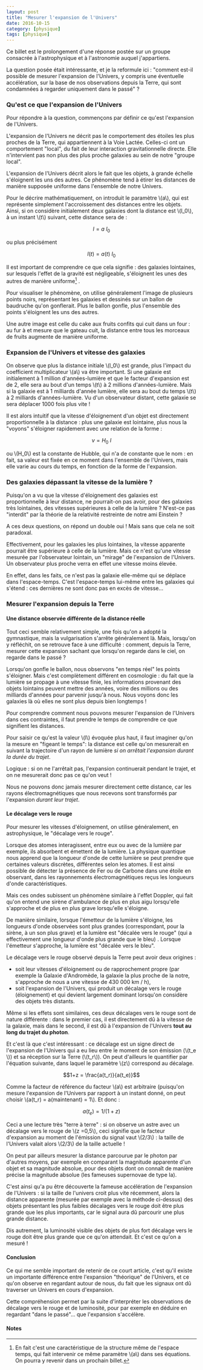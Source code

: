 ```yaml
---
layout: post
title: "Mesurer l'expansion de l'Univers"
date: 2016-10-15
category: [physique]
tags: [physique]
---
```


Ce billet est le prolongement d'une réponse postée sur un groupe consacrée à l'astrophysique et à l'astronomie auquel j'appartiens.

La question posée était intéressante, et je la reformule ici : "comment est-il  possible de mesurer l'expansion de l'Univers, y compris une éventuelle accélération, sur la base de nos observations depuis la Terre, qui sont condamnées à regarder uniquement dans le passé" ?

<!--more-->


### Qu'est ce que l'expansion de l'Univers ###

Pour répondre à la question, commençons par définir ce qu'est l'expansion de l'Univers.

L'expansion de l'Univers ne décrit pas le comportement des étoiles les plus proches de la Terre, qui appartiennent à la Voie Lactée. Celles-ci ont un comportement "local", du fait de leur interaction gravitationnelle directe. Elle n'intervient pas non plus des plus proche galaxies au sein de notre "groupe local".

L'expansion de l'Univers décrit alors le fait que les objets, à grande échelle s'éloignent les uns des autres. Ce phénomène tend à étirer les distances de manière supposée uniforme dans l'ensemble de notre Univers.

Pour le décrire mathématiquement, on introduit le paramètre \\(a\\), qui est représente simplement l'accroissement des distances entre les objets. Ainsi, si on considère initialement deux galaxies dont la distance est \\(l_0\\), à un instant \\(t\\) suivant, cette distance sera de :

$$l = a \ l_0$$

ou plus précisément

$$l(t) = a(t) \ l_0$$

Il est important de comprendre ce que cela signifie : des galaxies lointaines, sur lesquels l'effet de la gravité est négligeable, s'éloignent les unes des autres de manière uniforme[^1] .

Pour visualiser le phénomène, on utilise généralement l'image de plusieurs points noirs, représentant les galaxies et dessinés sur un ballon de baudruche qu'on gonflerait. Plus le ballon gonfle, plus l'ensemble des points s'éloignent les uns des autres.

Une autre image est celle du cake aux fruits confits qui cuit dans un four : au fur à et mesure que le gateau cuit, la distance entre tous les morceaux de fruits augmente de manière uniforme.

### Expansion de l'Univers et vitesse des galaxies ###

On observe que plus la distance initiale \\(l_0\\) est grande, plus l'impact du coefficient multiplicateur \\(a\\) va être important. Si une galaxie est initialement à 1 million d'années-lumière et que le facteur d'expansion est de 2, elle sera au bout d'un temps \\(t\\) à 2 millions d'années-lumière. Mais si la galaxie est à 1 milliards d'année lumière, elle sera au bout du temps \\(t\\) à 2 milliards d'années-lumière. Vu d'un observateur distant, cette galaxie se sera déplacer 1000 fois plus vite !

Il est alors intuitif que la vitesse d'éloignement d'un objet est directement proportionnelle à la distance : plus une galaxie est lointaine, plus nous la "voyons"  s'éloigner rapidement avec une relation de la forme :

$$v = H_0 \  l$$

ou \\(H_0\\) est la constante de Hubble, qui n'a de constante que le nom : en fait, sa valeur est fixée en ce moment dans l'ensemble de l'Univers, mais elle varie au cours du temps, en fonction de la forme de l'expansion. 

### Des galaxies dépassant la vitesse de la lumière ? ###

Puisqu'on a vu que la vitesse d'éloignement des galaxies est proportionnelle à leur distance, ne pourrait-on pas avoir, pour des galaxies très lointaines, des vitesses supérieures à celle de la lumière ? N'est-ce pas "interdit" par la théorie de la relativité restreinte de notre ami Einstein ?

A ces deux questions, on répond un double oui ! Mais sans que cela ne soit paradoxal.

Effectivement, pour les galaxies les plus lointaines, la vitesse apparente pourrait être supérieure à celle de la lumière. Mais ce n'est qu'une vitesse mesurée par l'observateur lointain, un "mirage" de l'expansion de l'Univers. Un observateur plus proche verra en effet une vitesse moins élevée.

En effet, dans les faits, ce n'est pas la galaxie elle-même qui se déplace dans l'espace-temps. C'est l'espace-temps lui-même entre les galaxies qui s'étend : ces dernières ne sont donc pas en excès de vitesse...

### Mesurer l'expansion depuis la Terre ###

#### Une distance observée différente de la distance réelle ####

Tout ceci semble relativement simple, une fois qu'on a adopté la gymnastique, mais la vulgarisation s'arrête généralement là. Mais, lorsqu'on y réfléchit, on se retrouve face à une difficulté : comment, depuis la Terre, mesurer cette expansion sachant que lorsqu'on regarde dans le ciel, on regarde dans le passé ? 

Lorsqu'on gonfle le ballon, nous observons "en temps réel" les points s'éloigner.  Mais c'est complètement différent en cosmologie : du fait que la lumière se propage à une vitesse finie, les informations provenant des objets lointains peuvent mettre des années, voire des millions ou des milliards d'années pour parvenir jusqu'à nous. Nous voyons donc les galaxies là où elles ne sont plus depuis bien longtemps !

Pour comprendre comment nous pouvons mesurer l'expansion de l'Univers dans ces contraintes, il faut prendre le temps de comprendre ce que signifient les distances.

Pour saisir ce qu'est la valeur \\(l\\) évoquée plus haut, il faut imaginer qu'on la mesure en "figeant le temps": la distance est celle qu'on mesurerait en suivant la trajectoire d'un rayon de lumière _si on arrêtait l'expansion durant la durée du trajet_. 

Logique : si on ne l'arrêtait pas, l'expansion continuerait pendant le trajet, et on ne mesurerait donc pas ce qu'on veut !

Nous ne pouvons donc jamais mesurer directement cette distance, car les rayons électromagnétiques que nous recevons sont transformés par l'expansion _durant leur trajet_.

#### Le décalage vers le rouge ####

Pour mesurer les vitesses d'éloignement, on utilise généralement, en astrophysique, le "décalage vers le rouge".

Lorsque des atomes interagissent, entre eux ou avec de la lumière par exemple, ils absorbent et émettent de la lumière. La physique quantique nous apprend que la longueur d'onde de cette lumière se peut prendre que certaines valeurs discrètes, différentes selon les atomes. Il est ainsi possible de détecter la présence de Fer ou de Carbone dans une étoile en observant, dans les rayonnements électromagnétiques reçus les longueurs d'onde caractéristiques.

Mais ces ondes subissent un phénomène similaire à l'effet Doppler, qui fait qu'on entend une sirène d'ambulance de plus en plus aigu lorsqu'elle s'approche et de plus en plus grave lorsqu'elle s'éloigne.

De manière similaire, lorsque l'émetteur de la lumière s'éloigne, les longueurs d'onde observées sont plus grandes (correspondant, pour la sirène, à un son plus grave) et la lumière est "décalée vers le rouge" (qui a effectivement une longueur d'onde plus grande que le bleu) . Lorsque l'émetteur s'approche, la lumière est "décalée vers le bleu".

Le décalage vers le rouge observé depuis la Terre peut avoir deux origines : 

* soit leur vitesses d'éloignement ou de rapprochement propre (par exemple la Galaxie d'Andromède, la galaxie la plus proche de la notre, s'approche de nous a une vitesse de 430 000 km / h), 
* soit l'expansion de l'Univers, qui produit un décalage vers le rouge (éloignement) et qui devient largement dominant lorsqu'on considère des objets très distants.

Même si les effets sont similaires, ces deux décalages vers le rouge sont de nature différente : dans le premier cas, il est directement dû à la vitesse de la galaxie, mais dans le second, il est dû à l'expansion de l'Univers **tout au long du trajet du photon**.

Et c'est là que c'est intéressant : ce décalage est un signe direct de l'expansion de l'Univers qui a eu lieu entre le moment de son émission (\\(t_e \\)) et sa réception sur la Terre (\\(t_r\\)). On peut d'ailleurs le quantifier par l'équation suivante, dans laquel le paramètre \\(z\\) correspond au décalage.

$$1+z = \frac{a(t_r)}{a(t_e)}$$

Comme la facteur de référence du facteur \\(a\\) est arbitraire (puisqu'on mesure l'expansion de l'Univers par rapport à un instant donné, on peut choisir \\(a(t_r) = a(maintenant) = 1\\). Et donc :

$$a(t_e) = 1/(1+z)$$

Ceci a une lecture très "terre à terre" : si on observe un astre avec un décalage vers le rouge de \\(z =0,5\\), ceci signifie que le facteur d'expansion au moment de l'émission du signal vaut \\(2/3\\) : la taille de l'Univers valait alors \\(2/3\\) de la taille actuelle !

On peut par ailleurs mesurer la distance parcourue par le photon par d'autres moyens, par exemple en comparant la magnitude apparente d'un objet et sa magnitude absolue, pour des objets dont on connaît de manière précise la magnitude absolue (les fameuses supernovae de type Ia).

C'est ainsi qu'a pu être découverte la fameuse accélération de l'expansion de l'Univers : si la taille de l'univers croit plus vite récemment, alors la distance apparente (mesurée par exemple avec la méthode ci-dessus) des objets présentant les plus faibles décalages vers le rouge doit être plus grande que les plus importants, car le signal aura dû parcourir une plus grande distance.

Dis autrement, la luminosité visible des objets de plus fort décalage vers le rouge doit être plus grande que ce qu'on attendait. Et c'est ce qu'on a mesuré !

#### Conclusion ####
Ce qui me semble important de retenir de ce court article, c'est qu'il existe un importante différence entre l'expansion "théorique" de l'Univers, et ce qu'on observe en regardant autour de nous, du fait que les signaux ont dû traverser un Univers en cours d'expansion.

Cette compréhension permet par la suite d'interpréter les observations de décalage vers le rouge et de luminosité, pour par exemple en déduire en regardant "dans le passé"... que l'expansion s'accélère.

#### Notes ####
[^1]: En fait c'est une caractéristique de la structure même de l'espace temps, qui fait intervenir ce même paramètre \\(a\\) dans ses équations. On pourra y revenir dans un prochain billet.